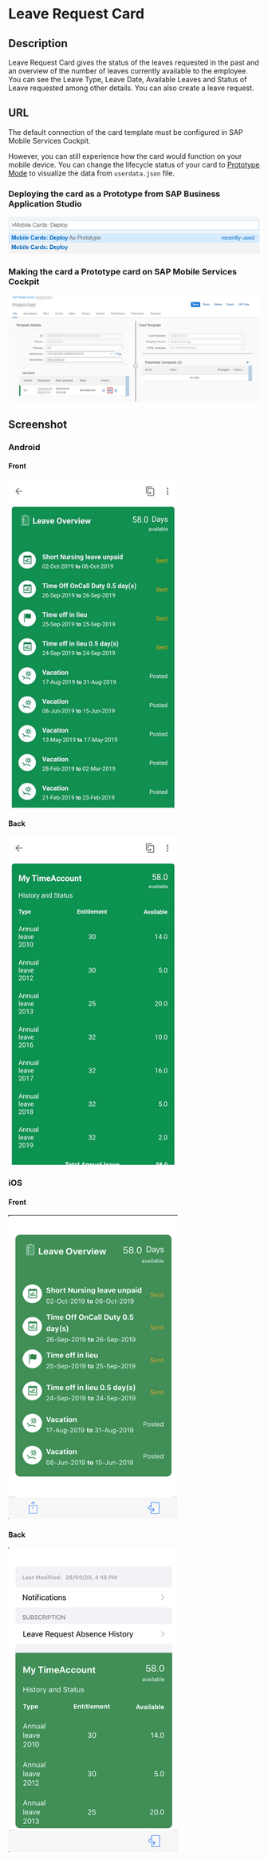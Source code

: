 # Leave Request Card

## Description

Leave Request Card gives the status of the leaves requested in the past and an overview of the number of leaves currently available to the employee.
You can see the Leave Type, Leave Date, Available Leaves and Status of Leave requested among other details. You can also create a leave request.

## URL

The default connection of the card template must be configured in SAP Mobile Services Cockpit.

However, you can still experience how the card would function on your mobile device.
You can change the lifecycle status of your card to [Prototype Mode](https://help.sap.com/doc/f53c64b93e5140918d676b927a3cd65b/Cloud/en-US/docs-en/guides/getting-started/mck/mck-managing-cards.html#prototype) to visualize the data from `userdata.json` file.

### Deploying the card as a Prototype from SAP Business Application Studio

![Leave Request Card Business Application Studio Screenshot](screens/deploy-prototype-BAS.png)

### Making the card a Prototype card on SAP Mobile Services Cockpit

![Leave Request Card Mobile Services Cockpit Screenshot](screens/deploy-prototype-mobile-services-cockpit.png)

## Screenshot

### Android

#### Front

![Leave Request Card Android Front Screenshot](screens/android_front.png)

#### Back

![Leave Request Card Android Back Screenshot](screens/android_back.png)

### iOS

#### Front

![Leave Request Card iOS Front Screenshot](screens/ios_front.png)

#### Back

![Leave Request Card iOS Back Screenshot](screens/ios_back.png)
